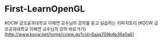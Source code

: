 # First-LearnOpenGL
KOCW 금오공과대학교 이해연 교수님의 강의를 듣고 실습하는 리파지토리
(KOCW 금오공과대학교 이해연 교수님의 강의 바로가기)[http://www.kocw.net/home/cview.do?cid=6aaa709b4b36a0a6]
